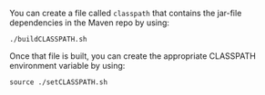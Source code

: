 You can create a file called `classpath` that contains the jar-file dependencies in the Maven repo by using:

    ./buildCLASSPATH.sh

Once that file is built, you can create the appropriate CLASSPATH environment variable by using:

    source ./setCLASSPATH.sh


